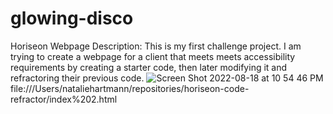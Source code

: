 # glowing-disco 
Horiseon Webpage
Description: This is my first challenge project. I am trying to create a webpage for a client that meets meets accessibility requirements by creating a starter code, then later modifying it and refractoring their previous code.
![Screen Shot 2022-08-18 at 10 54 46 PM](https://user-images.githubusercontent.com/110742286/185554002-4cd5051e-2a7b-417c-a167-63e30253d737.png)
file:///Users/nataliehartmann/repositories/horiseon-code-refractor/index%202.html
